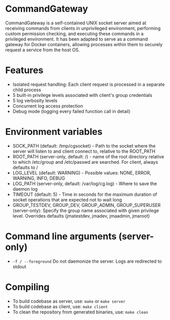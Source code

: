 # CommandGateway
CommandGateway is a self-contained UNIX socket server aimed at receiving commands from clients in unprivileged environment, performing custom permission checking, and executing these commands in a privileged environment.
It has been adapted to serve as a command gateway for Docker containers, allowing processes within them to securely request a service from the host OS.
# Features
 - Isolated request handling: Each client request is processed in a separate child process
 - 5 built-in privilege levels associated with client's group credentials
 - 5 log verbosity levels
 - Concurrent log access protection
 - Debug mode (logging every failed function call in detail)
# Environment variables
 - SOCK_PATH (default: /tmp/cgsocket) - Path to the socket where the server will listen to and client connect to, relative to the ROOT_PATH
 - ROOT_PATH (server-only, default: /) - name of the root directory relative to which /etc/group and /etc/passwd are searched. For client, always defaults to /
 - LOG_LEVEL (default: WARNING) - Possible values: NONE, ERROR, WARNING, INFO, DEBUG
 - LOG_PATH (server-only, default: /var/log/cg.log) - Where to save the daemon log
 - TIMEOUT (default: 5) - Time in seconds for the maximum duration of socket operations that are expected not to wait long
 - GROUP_TESTDEV, GROUP_DEV, GROUP_ADMIN, GROUP_SUPERUSER (server-only): Specify the group name associated with given privilege level. Overrides defaults (jmatestdev, jmadev, jmaadmin, jmaroot)
# Command line arguments (server-only)
 - `-f / --foreground` Do not daemonize the server. Logs are redirected to stdout
# Compiling
 - To build codebase as server, use:
`make` or `make server`
 - To build codebase as client, use:
`make client`
 - To clean the repository from generated binaries, use:
`make clean`
